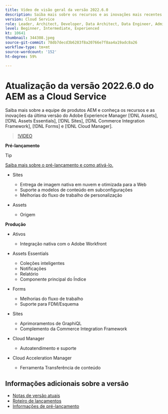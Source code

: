 ```yaml
---
title: Vídeo de visão geral da versão 2022.6.0
description: Saiba mais sobre os recursos e as inovações mais recentes da versão 2022-6-0 para o Adobe Experience Manager  [!DNL Assets Essentials], [!DNL Sites], [!DNL Screens], [!DNL Forms]  e  [!DNL Cloud Foundation].
version: Cloud Service
role: Leader, Architect, Developer, Data Architect, Data Engineer, Admin, User
level: Beginner, Intermediate, Experienced
kt: 10641
thumbnail: 344308.jpeg
source-git-commit: 78db7decd3b6283f8a20766e7f8aa4a19adc8a26
workflow-type: tm+mt
source-wordcount: '152'
ht-degree: 59%

---
```



# Atualização da versão 2022.6.0 do AEM as a Cloud Service

Saiba mais sobre a equipe de produtos AEM e conheça os recursos e as inovações da última versão do Adobe Experience Manager [!DNL Assets], [!DNL Assets Essentials], [!DNL Sites], [!DNL Commerce Integration Framework], [!DNL Forms] e [!DNL Cloud Manager].

>[!VIDEO](https://video.tv.adobe.com/v/344308/?quality=12&learn=on)

**Pré-lançamento**

>[!TIP]
>
>[Saiba mais sobre o pré-lançamento e como ativá-lo.](https://experienceleague.adobe.com/docs/experience-manager-cloud-service/content/release-notes/prerelease.html?lang=pt-BR)

* Sites
   * Entrega de imagem nativa em nuvem e otimizada para a Web
   * Suporte a modelos de conteúdo em subconfigurações
   * Melhorias do fluxo de trabalho de personalização

* Assets
   * Origem

**Produção**

* Ativos
   * Integração nativa com o Adobe Workfront

* Assets Essentials
   * Coleções inteligentes
   * Notificações
   * Relatório
   * Componente principal do Índice

* Forms
   * Melhorias do fluxo de trabalho
   * Suporte para FDM/Esquema

* Sites
   * Aprimoramentos de GraphiQL
   * Complemento da Commerce Integration Framework

* Cloud Manager
   * Autoatendimento e suporte

* Cloud Acceleration Manager
   * Ferramenta Transferência de conteúdo

<!--- Have questions about the release?  Discuss the release in [Experience League Communities](https://adobe.ly/3NDPR8Y). --->

## Informações adicionais sobre a versão

* [Notas de versão atuais](https://experienceleague.adobe.com/docs/experience-manager-cloud-service/content/release-notes/home.html?lang=pt-BR)
* [Roteiro de lançamentos](https://experienceleague.adobe.com/docs/experience-manager-release-information/aem-release-updates/update-releases-roadmap.html?lang=pt-BR)
* [Informações de pré-lançamento](https://experienceleague.adobe.com/docs/experience-manager-cloud-service/content/release-notes/prerelease.html)
